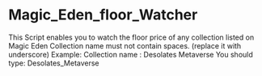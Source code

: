 # Magic_Eden_floor_Watcher
 This Script enables you to watch the floor price of any collection listed on Magic Eden
Collection name must not contain spaces. (replace it with underscore)
Example:
Collection name : Desolates Metaverse
You should type: Desolates_Metaverse
